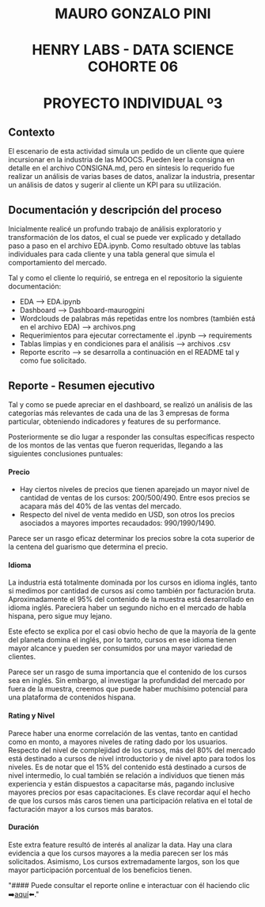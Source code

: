 <h1 align=center> MAURO GONZALO PINI
 <h1 align=center> HENRY LABS - DATA SCIENCE COHORTE 06
 <h1 align=center> PROYECTO INDIVIDUAL º3
  
 



## **Contexto**

El escenario de esta actividad simula un pedido de un cliente que quiere incursionar en la industria de las MOOCS. Pueden leer la consigna en detalle en el archivo CONSIGNA.md, pero en síntesis lo requerido fue realizar un análisis de varias bases de datos, analizar la industria, presentar un análisis de datos y sugerir al cliente un KPI para su utilización.

## **Documentación y descripción del proceso**

Inicialmente realicé un profundo trabajo de análisis exploratorio y transformación de los datos, el cual se puede ver explicado y detallado paso a paso en el archivo EDA.ipynb. Como resultado obtuve las tablas individuales para cada cliente y una tabla general que simula el comportamiento del mercado. 

Tal y como el cliente lo requirió, se entrega en el repositorio la siguiente documentación:

* EDA --> EDA.ipynb
* Dashboard --> Dashboard-maurogpini
* Wordclouds de palabras más repetidas entre los nombres (también está en el archivo EDA) --> archivos.png
* Requerimientos para ejecutar correctamente el .ipynb --> requirements
* Tablas limpias y en condiciones para el análisis --> archivos .csv
* Reporte escrito --> se desarrolla a continuación en el README tal y como fue solicitado.




## **Reporte - Resumen ejecutivo**

Tal y como se puede apreciar en el dashboard, se realizó un análisis de las categorías más relevantes de cada una de las 3 empresas de forma particular, obteniendo indicadores y features de su performance.

Posteriormente se dio lugar a responder las consultas específicas respecto de los montos de las ventas que fueron requeridas, llegando a las siguientes conclusiones puntuales:

#### Precio
* Hay ciertos niveles de precios que tienen aparejado un mayor nivel de cantidad de ventas de los cursos:
200/500/490. Entre esos precios se acapara más del 40% de las ventas del mercado.
* Respecto del nivel de venta medido en USD, son otros los precios asociados a mayores importes recaudados:
990/1990/1490.

Parece ser un rasgo eficaz determinar los precios sobre la cota superior de la centena del guarismo que determina el precio.

#### Idioma

La industria está totalmente dominada por los cursos en idioma inglés, tanto si medimos por cantidad de cursos así como también por facturación bruta. Aproximadamente el 95% del contenido de la muestra está desarrollado en idioma inglés. Pareciera haber un segundo nicho en el mercado de habla hispana, pero sigue muy lejano.

Este efecto se explica por el casi obvio hecho de que la mayoría de la gente del planeta domina el inglés, por lo tanto, cursos en ese idioma tienen mayor alcance y pueden ser consumidos por una mayor variedad de clientes.

Parece ser un rasgo de suma importancia que el contenido de los cursos sea en inglés. Sin embargo, al investigar la profundidad del mercado por fuera de la muestra, creemos que puede haber muchísimo potencial para una plataforma de contenidos hispana.

#### Rating y Nivel

Parece haber una enorme correlación de las ventas, tanto en cantidad como en monto, a mayores niveles de rating dado por los usuarios.
Respecto del nivel de complejidad de los cursos, más del 80% del mercado está destinado a cursos de nivel introductorio y de nivel apto para todos los niveles.
Es de notar que el 15% del contenido está destinado a cursos de nivel intermedio, lo cual también se relación a individuos que tienen más experiencia y están dispuestos a capacitarse más, pagando inclusive mayores precios por esas capacitaciones. Es clave recordar aquí el hecho de que los cursos más caros tienen una participación relativa en el total de facturación mayor a los cursos más baratos.

#### Duración

Este extra feature resultó de interés al analizar la data. Hay una clara evidencia a que los cursos mayores a la media parecen ser los más solicitados. Asimismo, Los cursos extremadamente largos, son los que mayor participación porcentual de los beneficios tienen.

"#### Puede consultar el reporte online e interactuar con él haciendo clic ➡️[aquí](https://www.novypro.com/project/reporte-sobre-moocs-varias-p%C3%A1ginas/)⬅️."

